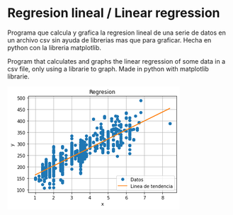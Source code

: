 # Regresion lineal / Linear regression 

Programa que calcula y grafica la regresion lineal de una serie de datos en un archivo csv sin ayuda de librerias mas que para graficar. Hecha en python con la libreria matplotlib.

Program that calculates and graphs the linear regression of some data in a csv file, only using a librarie to graph. Made in python with matplotlib librarie. 

![alt text](https://github.com/Ian306/Regresion-lineal/blob/master/Grafica.png?raw=true)
